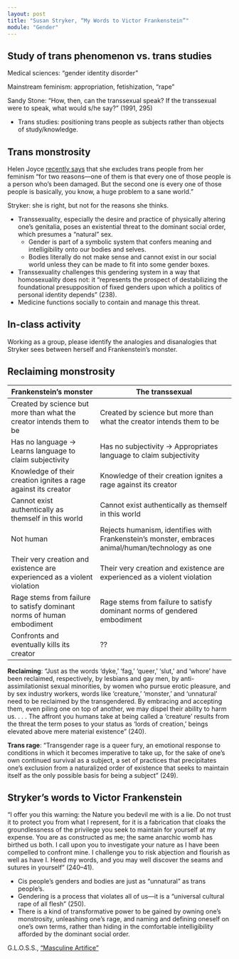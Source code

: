 ```yaml
---
layout: post
title: "Susan Stryker, “My Words to Victor Frankenstein”"
module: "Gender"
---
```


## Study of trans phenomenon vs. trans studies

Medical sciences: “gender identity disorder”

Mainstream feminism: appropriation, fetishization, “rape”

Sandy Stone: “How, then, can the transsexual speak? If the transsexual were to speak, what would s/he say?” (1991, 295)

- Trans studies: positioning trans people as subjects rather than objects of study/knowledge.

## Trans monstrosity

Helen Joyce [recently says](https://www.thepinknews.com/2022/06/03/helen-joyce-transgender-lgbtq/) that she excludes trans people from her feminism “for two reasons—one of them is that every one of those people is a person who’s been damaged. But the second one is every one of those people is basically, you know, a huge problem to a sane world.”

Stryker: she is right, but not for the reasons she thinks.

- Transsexuality, especially the desire and practice of physically altering one’s genitalia, poses an existential threat to the dominant social order, which presumes a “natural” sex.
  - Gender is part of a symbolic system that confers meaning and intelligibility onto our bodies and selves.
  - Bodies literally do not make sense and cannot exist in our social world unless they can be made to fit into some gender boxes.
- Transsexuality challenges this gendering system in a way that homosexuality does not: it “represents the prospect of destabilizing the foundational presupposition of fixed genders upon which a politics of personal identity depends” (238).
- Medicine functions socially to contain and manage this threat.

## In-class activity

Working as a group, please identify the analogies and disanalogies that Stryker sees between herself and Frankenstein’s monster.

## Reclaiming monstrosity

| Frankenstein’s monster                                       | The transsexual                                              |
| ------------------------------------------------------------ | ------------------------------------------------------------ |
| Created by science but more than what the creator intends them to be | Created by science but more than what the creator intends them to be |
| Has no language -> Learns language to claim subjectivity     | Has no subjectivity -> Appropriates language to claim subjectivity |
| Knowledge of their creation ignites a rage against its creator | Knowledge of their creation ignites a rage against its creator |
| Cannot exist authentically as themself in this world         | Cannot exist authentically as themself in this world         |
| Not human                                                    | Rejects humanism, identifies with Frankenstein’s monster, embraces animal/human/technology as one |
| Their very creation and existence are experienced as a violent violation | Their very creation and existence are experienced as a violent violation |
| Rage stems from failure to satisfy dominant norms of human embodiment | Rage stems from failure to satisfy dominant norms of gendered embodiment |
| Confronts and eventually kills its creator                   | ??                                                           |

**Reclaiming**: “Just as the words ‘dyke,’ ‘fag,’ ‘queer,’ ‘slut,’ and ‘whore’ have been reclaimed, respectively, by lesbians and gay men, by anti-assimilationist sexual minorities, by women who pursue erotic pleasure, and by sex industry workers, words like ‘creature,’ ‘monster,’ and ‘unnatural’ need to be reclaimed by the transgendered. By embracing and accepting them, even piling one on top of another, we may dispel their ability to harm us. . . . The affront you humans take at being called a ‘creature’ results from the threat the term poses to your status as ‘lords of creation,’ beings elevated above mere material existence” (240).

**Trans rage**: “Transgender rage is a queer fury, an emotional response to conditions in which it becomes imperative to take up, for the sake of one’s own continued survival as a subject, a set of practices that precipitates one’s exclusion from a naturalized order of existence that seeks to maintain itself as the only possible basis for being a subject” (249).

## Stryker’s words to Victor Frankenstein

“I offer you this warning: the Nature you bedevil me with is a lie. Do not trust it to protect you from what I represent, for it is a fabrication that cloaks the groundlessness of the privilege you seek to maintain for yourself at my expense. You are as constructed as me; the same anarchic womb has birthed us both. I call upon you to investigate your nature as I have been compelled to confront mine. I challenge you to risk abjection and flourish as well as have I. Heed my words, and you may well discover the seams and sutures in yourself” (240–41).

- Cis people’s genders and bodies are just as “unnatural” as trans people’s.
- Gendering is a process that violates all of us—it is a “universal cultural rape of all flesh” (250).
- There is a kind of transformative power to be gained by owning one’s monstrosity, unleashing one’s rage, and naming and defining oneself on one’s own terms, rather than hiding in the comfortable intelligibility afforded by the dominant social order.

G.L.O.S.S., [“Masculine Artifice”](https://girlslivingoutsidesocietysshit.bandcamp.com/track/masculine-artifice)
